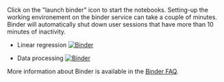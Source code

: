 
Click on the "launch binder" icon to start the notebooks. Setting-up the working environement on the binder service can take a couple of minutes. Binder will automatically shut down user sessions that have more than 10 minutes of inactivity.


* Linear regression [![Binder](https://mybinder.org/badge_logo.svg)](https://mybinder.org/v2/gh/gher-ulg/Ocot-notebook/master?filepath=LinearRegression\_blank.ipynb)

* Data processing [![Binder](https://mybinder.org/badge_logo.svg)](https://mybinder.org/v2/gh/gher-ulg/Ocot-notebook/master?filepath=Data\_processing\_blank.ipynb)


More information about Binder is available in the [Binder FAQ](https://mybinder.readthedocs.io/en/latest/faq.html).
